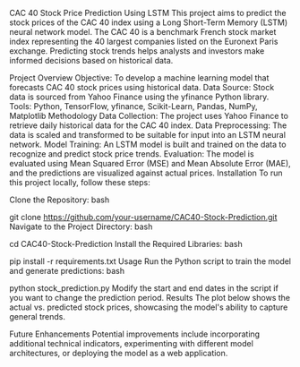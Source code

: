 CAC 40 Stock Price Prediction Using LSTM
This project aims to predict the stock prices of the CAC 40 index using a Long Short-Term Memory (LSTM) neural network model. The CAC 40 is a benchmark French stock market index representing the 40 largest companies listed on the Euronext Paris exchange. Predicting stock trends helps analysts and investors make informed decisions based on historical data.

Project Overview
Objective: To develop a machine learning model that forecasts CAC 40 stock prices using historical data.
Data Source: Stock data is sourced from Yahoo Finance using the yfinance Python library.
Tools: Python, TensorFlow, yfinance, Scikit-Learn, Pandas, NumPy, Matplotlib
Methodology
Data Collection: The project uses Yahoo Finance to retrieve daily historical data for the CAC 40 index.
Data Preprocessing: The data is scaled and transformed to be suitable for input into an LSTM neural network.
Model Training: An LSTM model is built and trained on the data to recognize and predict stock price trends.
Evaluation: The model is evaluated using Mean Squared Error (MSE) and Mean Absolute Error (MAE), and the predictions are visualized against actual prices.
Installation
To run this project locally, follow these steps:

Clone the Repository:
bash

git clone https://github.com/your-username/CAC40-Stock-Prediction.git
Navigate to the Project Directory:
bash

cd CAC40-Stock-Prediction
Install the Required Libraries:
bash

pip install -r requirements.txt
Usage
Run the Python script to train the model and generate predictions:
bash

python stock_prediction.py
Modify the start and end dates in the script if you want to change the prediction period.
Results
The plot below shows the actual vs. predicted stock prices, showcasing the model's ability to capture general trends.


Future Enhancements
Potential improvements include incorporating additional technical indicators, experimenting with different model architectures, or deploying the model as a web application.
